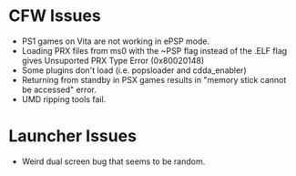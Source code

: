 # CFW Issues
- PS1 games on Vita are not working in ePSP mode.
- Loading PRX files from ms0 with the ~PSP flag instead of the .ELF flag gives Unsuported PRX Type Error (0x80020148)
- Some plugins don't load (i.e. popsloader and cdda_enabler)
- Returning from standby in PSX games results in "memory stick cannot be accessed" error.
- UMD ripping tools fail.

# Launcher Issues
- Weird dual screen bug that seems to be random.
